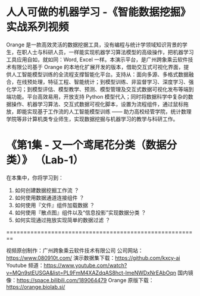 # 人人可做的机器学习 -《智能数据挖掘》实战系列视频

Orange 是一款高效灵活的数据挖据工具，没有编程与统计学领域知识背景的学生，在职人士与科研人员，一样能实现机器学习算法模型的高级操作，把机器学习工具应用自如，就如同：Word, Excel 一样。本演示平台，是广州跨象乘云软件技术有限公司基于 Orange 的本地化扩展开发的版本，借助交互式可视化界面，提供人工智能模型训练的全流程支撑智能化平台。支持从：面向多源、多格式数据融合，在线预处理，特征工程、智能统计；到模型训练、非监督学习、深度学习、强化学习；到模型评估、模型教学、预测、模型管理及交互式数据可视化发布等端到端功能。平台高效易用，开放支持 Python 模型代入；同时将数据科学中复杂的数据操作、机器学习算法、交互式数据可视化脚本，设置为流程组件，通过鼠标拖放，即能实现基于工作流的人工智能模型训练 —— 助力高校经管学院，统计数理学院等非计算机类专业师生，实现数据挖掘与机器学习的教学与科研工作。

# 《第1集 - 又一个鸢尾花分类（数据分类）》 （Lab-1）
在本集中，你将学习到：
1. 如何创建数据挖掘工作流 ？
2. 如何使用数据通道连接组件 ？
3. 如何使用『文件』组件加载数据 ？
4. 如何使用『散点图』组件以及“信息投影”实现数据分类 ？
5. 如何实现通过拖放实现简单的数据过滤 ？

========================================================

视频原创制作：广州跨象乘云软件技术有限公司 
公司网站：https://www.080910t.com/
演示数据集下载：https://github.com/kxcy-ai
Youtube 频道：https://www.youtube.com/watch?v=MQn9stEUSGA&list=PL9FmM4XAZdqAS8hct-lmeNWDxNrEAbOqn
国内镜像：https://space.bilibili.com/189064479
Orange 原版下载：https://orange.biolab.si/
